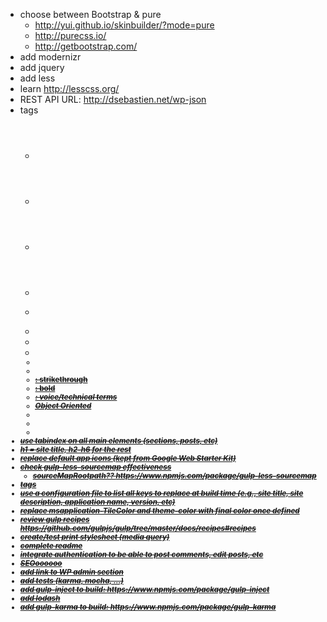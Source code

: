* choose between Bootstrap & pure
  * http://yui.github.io/skinbuilder/?mode=pure
  * http://purecss.io/
  * http://getbootstrap.com/
* add modernizr
* add jquery
* add less
* learn http://lesscss.org/
* REST API URL: http://dsebastien.net/wp-json
* tags
  * <header>
  * <footer>
  * <section>
  * <pre>
  * <blockquote>
  * <u>
  * <b>
  * <small>
  * <mark>
  * <del>
  * <s>: strikethrough
  * <strong>: bold
  * <i>: voice/technical terms
  * <abbr title="OO">Object Oriented</abbr>
  * <address>
  * <kbd>
  * <samp>
* use tabindex on all main elements (sections, posts, etc)
* h1 = site title, h2-h6 for the rest
* replace default app icons (kept from Google Web Starter Kit)
* check gulp-less-sourcemap effectiveness
  * sourceMapRootpath?? https://www.npmjs.com/package/gulp-less-sourcemap
* tags
* use a configuration file to list all keys to replace at build time (e.g., site title, site description, application name, version, etc)
* replace msapplication-TileColor and theme-color with final color once defined
* review gulp recipes
  https://github.com/gulpjs/gulp/tree/master/docs/recipes#recipes
* create/test print stylesheet (media query)
* complete readme
* integrate authentication to be able to post comments, edit posts, etc
* SEOoooooo
* add link to WP admin section
* add tests (karma, mocha, ...)
* add gulp-inject to build: https://www.npmjs.com/package/gulp-inject
* add lodash
* add gulp-karma to build: https://www.npmjs.com/package/gulp-karma
